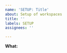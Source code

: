 ```yaml
---
name: 'SETUP: Title'
about: Setup of workspaces
title: ''
labels: SETUP
assignees: ''

---
```


**What:**
